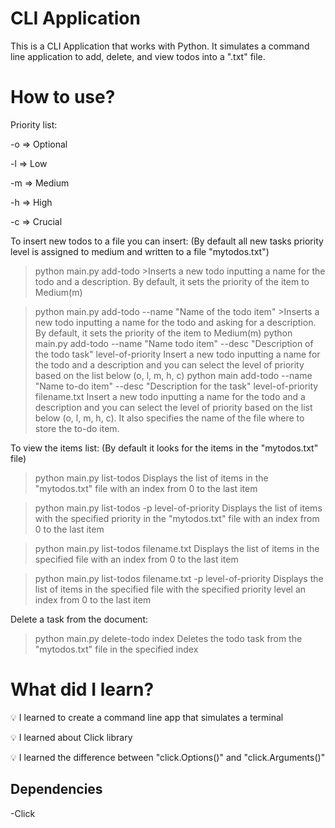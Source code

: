 # CLI Application

This is a CLI Application that works with Python. It simulates a command line application to add, delete, and view todos into a ".txt" file.

# How to use?

Priority list:
  
  -o => Optional
  
  -l => Low
  
  -m => Medium
  
  -h => High
  
  -c => Crucial

To insert new todos to a file you can insert: (By default all new tasks priority level is assigned to medium and written to a file "mytodos.txt")

  >python main.py add-todo
    >Inserts a new todo inputting a name for the todo and a description. By default, it sets the priority of the item to Medium(m)

  >python main.py add-todo --name "Name of the todo item"
    >Inserts a new todo inputting a name for the todo and asking for a description. By default, it sets the priority of the item to Medium(m)
  >python main.py add-todo --name "Name todo item" --desc "Description of the todo task" level-of-priority
   > Insert a new todo inputting a name for the todo and a description and you can select the level of priority based on the list below (o, l, m, h, c)
  >python main add-todo --name "Name to-do item" --desc "Description for the task" level-of-priority filename.txt
   > Insert a new todo inputting a name for the todo and a description and you can select the level of priority based on the list below (o, l, m, h, c).
   > It also specifies the name of the file where to store the to-do item.

To view the items list: (By default it looks for the items in the "mytodos.txt" file)

  >python main.py list-todos
   > Displays the list of items in the "mytodos.txt" file with an index from 0 to the last item

  >python main.py list-todos -p level-of-priority
   > Displays the list of items with the specified priority in the "mytodos.txt" file with an index from 0 to the last item

  >python main.py list-todos filename.txt
   > Displays the list of items in the specified file with an index from 0 to the last item

  >python main.py list-todos filename.txt -p level-of-priority
   > Displays the list of items in the specified file with the specified priority level an index from 0 to the last item

Delete a task from the document:

  >python main.py delete-todo index
   > Deletes the todo task from the "mytodos.txt" file in the specified index

# What did I learn?

💡 I learned to create a command line app that simulates a terminal

💡 I learned about Click library

💡 I learned the difference between "click.Options()" and "click.Arguments()"

## Dependencies

-Click
